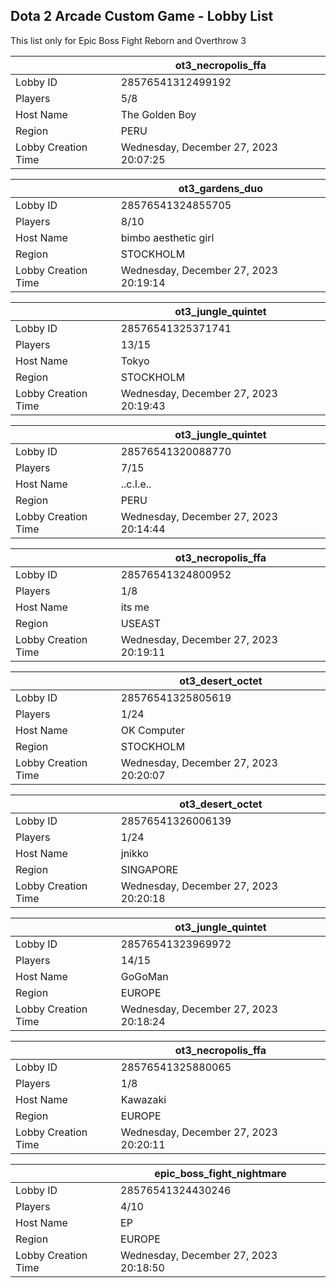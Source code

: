 ## Dota 2 Arcade Custom Game - Lobby List

This list only for Epic Boss Fight Reborn and Overthrow 3

|  | ot3_necropolis_ffa |
| ------ | ------ |
| Lobby ID | 28576541312499192 |
| Players | 5/8 |
| Host Name | The Golden Boy |
| Region | PERU |
| Lobby Creation Time | Wednesday, December 27, 2023 20:07:25 |


|  | ot3_gardens_duo |
| ------ | ------ |
| Lobby ID | 28576541324855705 |
| Players | 8/10 |
| Host Name | bimbo aesthetic girl |
| Region | STOCKHOLM |
| Lobby Creation Time | Wednesday, December 27, 2023 20:19:14 |


|  | ot3_jungle_quintet |
| ------ | ------ |
| Lobby ID | 28576541325371741 |
| Players | 13/15 |
| Host Name | Tokyo |
| Region | STOCKHOLM |
| Lobby Creation Time | Wednesday, December 27, 2023 20:19:43 |


|  | ot3_jungle_quintet |
| ------ | ------ |
| Lobby ID | 28576541320088770 |
| Players | 7/15 |
| Host Name | ..c.I.e.. |
| Region | PERU |
| Lobby Creation Time | Wednesday, December 27, 2023 20:14:44 |


|  | ot3_necropolis_ffa |
| ------ | ------ |
| Lobby ID | 28576541324800952 |
| Players | 1/8 |
| Host Name | its me |
| Region | USEAST |
| Lobby Creation Time | Wednesday, December 27, 2023 20:19:11 |


|  | ot3_desert_octet |
| ------ | ------ |
| Lobby ID | 28576541325805619 |
| Players | 1/24 |
| Host Name | OK Computer |
| Region | STOCKHOLM |
| Lobby Creation Time | Wednesday, December 27, 2023 20:20:07 |


|  | ot3_desert_octet |
| ------ | ------ |
| Lobby ID | 28576541326006139 |
| Players | 1/24 |
| Host Name | jnikko |
| Region | SINGAPORE |
| Lobby Creation Time | Wednesday, December 27, 2023 20:20:18 |


|  | ot3_jungle_quintet |
| ------ | ------ |
| Lobby ID | 28576541323969972 |
| Players | 14/15 |
| Host Name | GoGoMan |
| Region | EUROPE |
| Lobby Creation Time | Wednesday, December 27, 2023 20:18:24 |


|  | ot3_necropolis_ffa |
| ------ | ------ |
| Lobby ID | 28576541325880065 |
| Players | 1/8 |
| Host Name | Kawazaki |
| Region | EUROPE |
| Lobby Creation Time | Wednesday, December 27, 2023 20:20:11 |


|  | epic_boss_fight_nightmare |
| ------ | ------ |
| Lobby ID | 28576541324430246 |
| Players | 4/10 |
| Host Name | EP |
| Region | EUROPE |
| Lobby Creation Time | Wednesday, December 27, 2023 20:18:50 |


